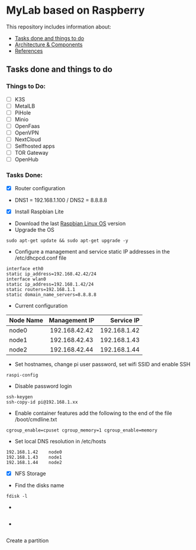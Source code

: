 # MyLab based on Raspberry

This repository includes information about:
* [Tasks done and things to do](README.md)
* [Architecture & Components](/architecture.md)
* [References](/references.md)

## Tasks done and things to do

### Things to Do:

- [ ] K3S
- [ ] MetalLB
- [ ] PiHole
- [ ] Minio
- [ ] OpenFaas
- [ ] OpenVPN
- [ ] NextCloud
- [ ] Selfhosted apps
- [ ] TOR Gateway
- [ ] OpenHub

### Tasks Done:

- [x] Router configuration
* DNS1 = 192.168.1.100 / DNS2 = 8.8.8.8

- [x] Install Raspbian Lite
* Download the last [Raspbian Linux OS](https://www.raspberrypi.org/downloads/raspbian/) version
* Upgrade the OS
```shell
sudo apt-get update && sudo apt-get upgrade -y
```
* Configure a management and service static IP addresses in the /etc/dhcpcd.conf file
```shell
interface eth0
static ip_address=192.168.42.42/24
interface wlan0
static ip_address=192.168.1.42/24
static routers=192.168.1.1
static domain_name_servers=8.8.8.8
```
* Current configuration

| Node Name | Management IP |  Service IP  |
| --------- |:-------------:| ------------:|
|   node0   | 192.168.42.42 | 192.168.1.42 |
|   node1   | 192.168.42.43 | 192.168.1.43 |
|   node2   | 192.168.42.44 | 192.168.1.44 |

* Set hostnames, change pi user password, set wifi SSID and enable SSH
```shell
raspi-config
```
* Disable password login 
```shell
ssh-keygen
ssh-copy-id pi@192.168.1.xx
```
* Enable container features add the following to the end of the file /boot/cmdline.txt
```shell
cgroup_enable=cpuset cgroup_memory=1 cgroup_enable=memory
```
* Set local DNS resolution in /etc/hosts
```shell
192.168.1.42	node0
192.168.1.43	node1
192.168.1.44	node2
```

- [x] NFS Storage

* Find the disks name
```shell
fdisk -l
```
* 
```shell

```

* 
```shell

```

Create a partition